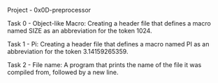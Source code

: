 Project - 0x0D-preprocessor

Task 0 - Object-like Macro: Creating a header file that defines a macro named SIZE as an abbreviation for the token 1024.

Task 1 - Pi: Creating a header file that defines a macro named PI as an abbreviation for the token 3.14159265359.

Task 2 - File name: A program that prints the name of the file it was compiled from, followed by a new line.
